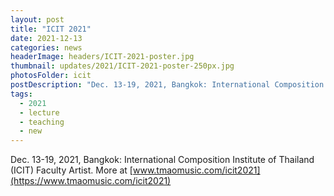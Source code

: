 ```yaml
---
layout: post
title: "ICIT 2021"
date: 2021-12-13
categories: news
headerImage: headers/ICIT-2021-poster.jpg
thumbnail: updates/2021/ICIT-2021-poster-250px.jpg
photosFolder: icit
postDescription: "Dec. 13-19, 2021, Bangkok: International Composition Institute of Thailand (ICIT) Faculty Artist."
tags:
  - 2021
  - lecture
  - teaching
  - new
---
```


Dec. 13-19, 2021, Bangkok: International Composition Institute of Thailand (ICIT) Faculty Artist. More at [www.tmaomusic.com/icit2021](https://www.tmaomusic.com/icit2021)
